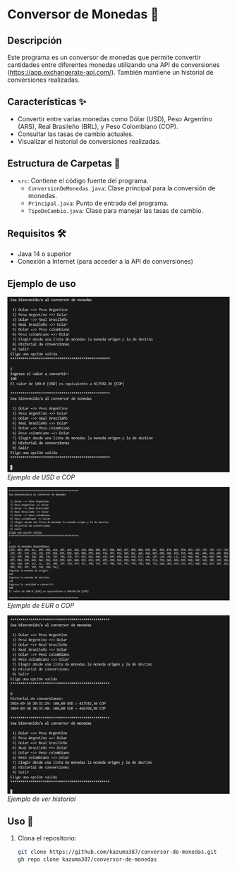 # Conversor de Monedas 💱

## Descripción

Este programa es un conversor de monedas que permite convertir cantidades entre diferentes monedas utilizando una API de conversiones (https://app.exchangerate-api.com/). También mantiene un historial de conversiones realizadas.

## Características ✨

- Convertir entre varias monedas como Dólar (USD), Peso Argentino (ARS), Real Brasileño (BRL), y Peso Colombiano (COP).
- Consultar las tasas de cambio actuales.
- Visualizar el historial de conversiones realizadas.

## Estructura de Carpetas 📂

- `src`: Contiene el código fuente del programa.
  - `ConversionDeMonedas.java`: Clase principal para la conversión de monedas.
  - `Principal.java`: Punto de entrada del programa.
  - `TipoDeCambio.java`: Clase para manejar las tasas de cambio.

## Requisitos 🛠️

- Java 14 o superior
- Conexión a Internet (para acceder a la API de conversiones)

## Ejemplo de uso

![Resultado de conversión 1](img/USD-COP.png)
*Ejemplo de USD a COP*

![Resultado de conversión 2](img/EUR-COP.png)
*Ejemplo de EUR a COP*

![Resultado historial](img/historial.png)
*Ejemplo de ver historial*

## Uso 🚀

1. Clona el repositorio:
   ```bash
   git clone https://github.com/kazuma387/conversor-de-monedas.git
   gh repo clone kazuma387/conversor-de-monedas
